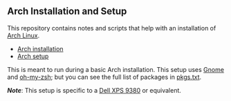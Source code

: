## Arch Installation and Setup

This repository contains notes and scripts that help with an installation of [Arch Linux][arch].

- [Arch installation][archinstall]
- [Arch setup][archsetup]

This is meant to run during a basic Arch installation. This setup uses [Gnome][gnome] and [oh-my-zsh][omz]; but you can see the full list of packages in [pkgs.txt][packages].

_**Note**_: This setup is specific to a [Dell XPS 9380][dell] or equivalent.

[arch]:https://www.archlinux.org/
[archinstall]:./install.md
[archsetup]:./setup.sh
[gnome]:https://www.gnome.org
[omz]:https://ohmyz.sh/
[packages]:./pkgs.txt
[dell]:https://wiki.archlinux.org/index.php/Dell_XPS_13_(9370)

